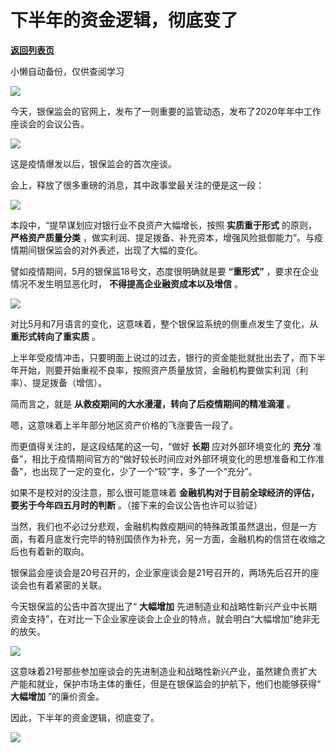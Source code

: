 # 下半年的资金逻辑，彻底变了

[**返回列表页**](/gzh/政事堂2019)

小懒自动备份，仅供查阅学习

![](https://mmbiz.qpic.cn/mmbiz_jpg/rxhS23yu8cNYVpjgMpjtUeicjnIrQxkMGXPOonCUXUacf0Unh1J5lzLJOQcqCvEqzkdFZP95pGMJUn0YMibXMib3g/640?wx_fmt=jpeg)

  

今天，银保监会的官网上，发布了一则重要的监管动态，发布了2020年年中工作座谈会的会议公告。

  

![](https://mmbiz.qpic.cn/mmbiz_png/rxhS23yu8cNYVpjgMpjtUeicjnIrQxkMGVFAyvlO1AmPVwmoM6wvjlN6FKK8p1ZRUmaSUGbloVcglrO80zf7VvA/640?wx_fmt=png)

  

这是疫情爆发以后，银保监会的首次座谈。

  

会上，释放了很多重磅的消息，其中政事堂最关注的便是这一段：  

  

![](https://mmbiz.qpic.cn/mmbiz_png/rxhS23yu8cNYVpjgMpjtUeicjnIrQxkMGhia82G2ribqLUsEMNdJoPpJLV8VMG91cFTRhlQwAMz0OCicGmcu3ibj9Mg/640?wx_fmt=png)

  

本段中，“提早谋划应对银行业不良资产大幅增长，按照 **实质重于形式** 的原则， **严格资产质量分类**
，做实利润、提足拨备、补充资本，增强风险抵御能力”。与疫情期间银保监会的对外表述，出现了大幅的变化。

  

譬如疫情期间，5月的银保监18号文，态度很明确就是要 **“重形式”** ，要求在企业情况不发生明显恶化时， **不得提高企业融资成本以及增信** 。  

  

![](https://mmbiz.qpic.cn/mmbiz_png/rxhS23yu8cNYVpjgMpjtUeicjnIrQxkMGM8AOs9q9gG0rwQB0WibxHib6RYdOWVy2XcrBMthwk2eAibwnMR887LpwA/640?wx_fmt=png)

  

对比5月和7月语言的变化，这意味着，整个银保监系统的侧重点发生了变化，从 **重形式转向了重实质** 。

  

上半年受疫情冲击，只要明面上说过的过去，银行的资金能批就批出去了，而下半年开始，则要开始重视不良率，按照资产质量放贷，金融机构要做实利润（利率）、提足拨备（增信）。

  

简而言之，就是 **从救疫期间的大水漫灌，转向了后疫情期间的精准滴灌** 。  

  

嗯，这意味着上半年部分地区资产价格的飞涨要告一段了。

  

而更值得关注的，是这段结尾的这一句，“做好 **长期** 应对外部环境变化的 **充分**
准备”，相比于疫情期间官方的“做好较长时间应对外部环境变化的思想准备和工作准备”，也出现了一定的变化，少了一个“较”字，多了一个“充分”。  

  

如果不是校对的没注意，那么很可能意味着 **金融机构对于目前全球经济的评估，要劣于今年四五月时的判断** 。（接下来的会议公告也许可以验证）

  

当然，我们也不必过分悲观，金融机构救疫期间的特殊政策虽然退出，但是一方面，有着月底发行完毕的特别国债作为补充，另一方面，金融机构的信贷在收缩之后也有着新的取向。  

  

银保监会座谈会是20号召开的，企业家座谈会是21号召开的，两场先后召开的座谈会也有着紧密的关联。

  

今天银保监的公告中首次提出了“ **大幅增加**
先进制造业和战略性新兴产业中长期资金支持”，在对比一下企业家座谈会上企业的特点，就会明白“大幅增加”绝非无的放矢。

  

![](https://mmbiz.qpic.cn/mmbiz_jpg/rxhS23yu8cPe8K2zwwFm7lfnIqe0ibicVZicpshA929mEwhS5PrSnweX5AVLQjdFq53vld6KSUnpFxmxKvzSMicBIg/640?wx_fmt=jpeg)

  

这意味着21号那些参加座谈会的先进制造业和战略性新兴产业，虽然建负责扩大产能和就业，保护市场主体的重任，但是在银保监会的护航下，他们也能够获得“
**大幅增加** ”的廉价资金。

  

因此，下半年的资金逻辑，彻底变了。

  

![](https://mmbiz.qpic.cn/mmbiz_jpg/rxhS23yu8cPp0iaKAfe0ZsWfgGcY72o9Nror8TicrtnlDsqzY7y4Kum4fM3X0FMEGlbvm9HvZUiaETSnLt4DHNLbQ/640?wx_fmt=jpeg)

